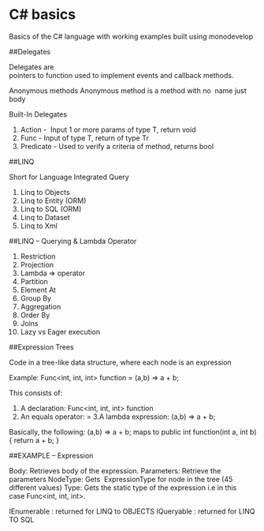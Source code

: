 # C# basics

Basics of the C# language with working examples built using monodevelop


##Delegates

Delegates are pointers to function used to implement events and callback methods. 

Anonymous methods
Anonymous method is a method with no  name just body

Built-In Delegates
1. Action -  Input 1 or more params of type T, return void 
2. Func - Input of type T, return of type Tr 
3. Predicate - Used to verify a criteria of method, returns bool 


##LINQ

Short for Language Integrated Query

1. Linq to Objects
2. Linq to Entity (ORM)
3. Linq to SQL (ORM)
4. Linq to Dataset
5. Linq to Xml


##LINQ – Querying & Lambda Operator

1. Restriction
2. Projection
3. Lambda => operator
4. Partition
5. Element At
6. Group By
7. Aggregation
8. Order By
9. Joins
10. Lazy vs Eager execution


##Expression Trees

Code in a tree-like data structure, where each node is an expression

Example: Func<int, int, int> function = (a,b) => a + b;

This consists of:
1. A declaration: Func<int, int, int> function
2. An equals operator: =
3.A lambda expression: (a,b) => a + b;

Basically, the following: (a,b) => a + b;  maps to  public int function(int a, int b) { return a + b; }


##EXAMPLE – Expression<Tdelegate>
	
Body: Retrieves body of the expression.
Parameters: Retrieve the parameters
NodeType: Gets  ExpressionType for node in the tree (45 different values)
Type: Gets the static type of the expression i.e in this case Func<int, int, int>.

IEnumerable<T> : returned for LINQ to OBJECTS
IQueryable<T>  : returned for LINQ TO SQL
	
